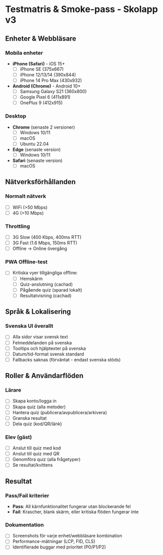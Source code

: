 # Testmatris & Smoke-pass - Skolapp v3

## Enheter & Webbläsare

### Mobila enheter
- **iPhone (Safari)** - iOS 15+
  - [ ] iPhone SE (375x667)
  - [ ] iPhone 12/13/14 (390x844)
  - [ ] iPhone 14 Pro Max (430x932)

- **Android (Chrome)** - Android 10+
  - [ ] Samsung Galaxy S21 (360x800)
  - [ ] Google Pixel 6 (411x891)
  - [ ] OnePlus 9 (412x915)

### Desktop
- **Chrome** (senaste 2 versioner)
  - [ ] Windows 10/11
  - [ ] macOS
  - [ ] Ubuntu 22.04

- **Edge** (senaste version)
  - [ ] Windows 10/11

- **Safari** (senaste version)
  - [ ] macOS

## Nätverksförhållanden

### Normalt nätverk
- [ ] WiFi (>50 Mbps)
- [ ] 4G (>10 Mbps)

### Throttling
- [ ] 3G Slow (400 Kbps, 400ms RTT)
- [ ] 3G Fast (1.6 Mbps, 150ms RTT)
- [ ] Offline → Online övergång

### PWA Offline-test
- [ ] Kritiska vyer tillgängliga offline:
  - [ ] Hemskärm
  - [ ] Quiz-anslutning (cachad)
  - [ ] Pågående quiz (sparad lokalt)
  - [ ] Resultatvisning (cachad)

## Språk & Lokalisering

### Svenska UI överallt
- [ ] Alla sidor visar svensk text
- [ ] Felmeddelanden på svenska
- [ ] Tooltips och hjälptexter på svenska
- [ ] Datum/tid-format svensk standard
- [ ] Fallbacks saknas (förväntat - endast svenska stöds)

## Roller & Användarflöden

### Lärare
- [ ] Skapa konto/logga in
- [ ] Skapa quiz (alla metoder)
- [ ] Hantera quiz (publicera/avpublicera/arkivera)
- [ ] Granska resultat
- [ ] Dela quiz (kod/QR/länk)

### Elev (gäst)
- [ ] Anslut till quiz med kod
- [ ] Anslut till quiz med QR
- [ ] Genomföra quiz (alla frågetyper)
- [ ] Se resultat/kvittens

## Resultat

### Pass/Fail kriterier
- **Pass**: All kärnfunktionalitet fungerar utan blockerande fel
- **Fail**: Krascher, blank skärm, eller kritiska flöden fungerar inte

### Dokumentation
- [ ] Screenshots för varje enhet/webbläsare kombination
- [ ] Performance-mätningar (LCP, FID, CLS)
- [ ] Identifierade buggar med prioritet (P0/P1/P2)